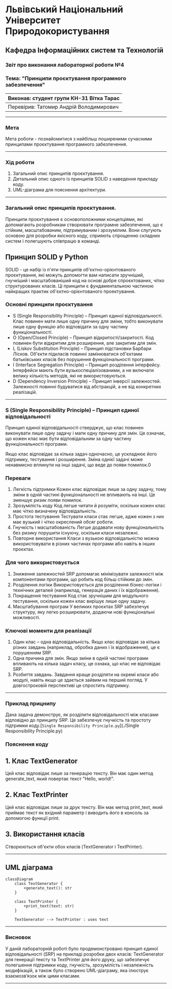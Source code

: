 
# Львівський Національний Університет Природокористування
## Кафедра Інформаційних систем та Технологій

### Звіт про виконання лабораторної роботи №4
### Тема: "Принципи проєктування програмного забезпечення"

| Виконав: студент групи КН-31 Вітка Тарас |  
| ------------------------------------------ |  
| Перевірив: Татомир Андрій Володимирович              |  

---

### Мета
Мета роботи - познайомитися з найбільш поширеними сучасними принципами проєктування програмного забезпечення.


---

### Хід роботи

1. Загальний опис принципів проєктування.
2. Детальний опис одного із принципів SOLID з наведення прикладу коду.
3. UML-діаграма для пояснення архітектури.


---

###  Загальний опис принципів проєктування.

Принципи проєктування є основоположними концепціями, які допомагають розробникам створювати програмне забезпечення, що є стійким, масштабованим, підтримуваним і зрозумілим. Вони слугують основою для розробки якісного коду, сприяють спрощенню складних систем і полегшують співпрацю в команді.

## Принцип SOLID у Python 

SOLID - це набір із п'яти принципів об'єктно-орієнтованого проєктування, які можуть допомогти вам написати зручніший, гнучкіший і масштабованіший код на основі добре спроєктованих, чітко структурованих класів. Ці принципи є фундаментальною частиною найкращих практик об'єктно-орієнтованого проектування.

### Основні принципи проєктування

- S (Single Responsibility Principle) – Принцип єдиної відповідальності. Клас повинен мати лише одну причину для зміни, тобто виконувати лише одну функцію або відповідати за одну частину функціональності.
- O (Open/Closed Principle) – Принцип відкритості/закритості. Код повинен бути відкритим для розширення, але закритим для змін.
- L (Liskov Substitution Principle) – Принцип підстановки Барбари Лісков. Об'єкти підкласів повинні замінюватися об'єктами батьківських класів без порушення функціональності програми.
- I (Interface Segregation Principle) – Принцип розділення інтерфейсу. Інтерфейси мають бути вузькоспеціалізованими, а не включати велику кількість методів, які не використовуються.
- D (Dependency Inversion Principle) – Принцип інверсії залежностей. Залежності повинні будуватися від абстракцій, а не від конкретних реалізацій.

---

### S (Single Responsibility Principle) – Принцип єдиної відповідальності
Принцип єдиної відповідальності стверджує, що клас повинен виконувати лише одну задачу і мати одну причину для змін. Це означає, що кожен клас має бути відповідальним за одну частину функціональності програми.

Якщо клас відповідає за кілька задач одночасно, це ускладнює його підтримку, тестування і розширення. Зміна однієї задачі може ненавмисно вплинути на інші задачі, що веде до появи помилок.0

### Переваги
1) Легкість підтримки
Кожен клас відповідає лише за одну задачу, тому зміни в одній частині функціональності не впливають на інші. Це зменшує ризик появи помилок.
2) Зрозумілість коду
Код легше читати й розуміти, оскільки кожен клас має чітко визначену відповідальність.
3) Простота тестування
Тестувати класи стає легше, адже кожен з них має вузький і чітко окреслений обсяг роботи.
4) Гнучкість і масштабованість
Легше додавати нову функціональність без ризику порушити існуючу, оскільки класи незалежні.
5) Повторне використання
Класи з вузькою відповідальністю можна використовувати в різних частинах програми або навіть в інших проєктах.

### Для чого використовується
1) Зниження залежностей
SRP допомагає мінімізувати залежності між компонентами програми, що робить код більш стійким до змін.
2) Розділення логіки
Використовується для розділення бізнес-логіки і технічних деталей (наприклад, генерація даних і їх відображення).
3) Покращення тестування
Код стає зручнішим для модульного тестування, оскільки кожен клас вирішує лише одну задачу.
4) Масштабування програм
У великих проєктах SRP забезпечує структуру, яку легко розширювати, додаючи нові функціональні можливості.

### Ключові моменти для реалізації
1) Один клас – одна відповідальність.
Якщо клас відповідає за кілька різних завдань (наприклад, обробка даних і їх відображення), це є порушенням SRP.
2) Одна причина для змін.
Якщо зміни в одній частині програми впливають на кілька задач класу, це ознака, що клас не відповідає SRP.
3) Розбиття завдань.
Завдання краще розділяти на окремі класи або модулі, навіть якщо це здається зайвим на перший погляд. У довгостроковій перспективі це спростить підтримку.
___

### Приклад прицнипу
Дана задача демонструє, як розділити відповідальності між класами відповідно до принципу SRP. Це забезпечує гнучкість та простоту підтримки коду.[`Single Responsibility Principle.py`](./Single Responsibility Principle.py)

### Пояснення коду
## 1. Клас TextGenerator
Цей клас відповідає лише за генерацію тексту. Він має один метод generate_text, який повертає текст "Hello, world!".

## 2. Клас TextPrinter
Цей клас відповідає лише за друк тексту. Він має метод print_text, який приймає текст як вхідний параметр і виводить його в консоль за допомогою функції print.

## 3. Використання класів
Створюються об'єкти обох класів (TextGenerator і TextPrinter).

___

## UML діаграма

```mermaid
classDiagram
    class TextGenerator {
        +generate_text(): str
    }

    class TextPrinter {
        +print_text(text: str)
    }

    TextGenerator --> TextPrinter : uses text

```

---

### Висновок

У даній лабораторній роботі було продемонстровано принцип єдиної відповідальності (SRP) на прикладі розробки двох класів: TextGenerator для генерації тексту та TextPrinter для його друку, що забезпечує полегшення підтримки коду, гнучкість, зрозумілість і незалежність модифікацій, а також було створено UML-діаграму, яка ілюструє взаємозв’язок між цими класами.

---


